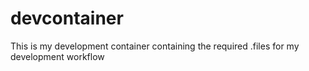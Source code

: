 # devcontainer
This is my development container containing the required .files for my development workflow
